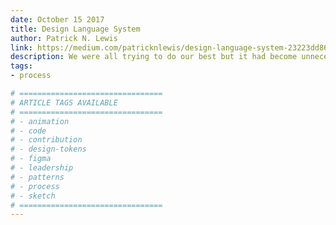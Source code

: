 ```yaml
---
date: October 15 2017
title: Design Language System
author: Patrick N. Lewis
link: https://medium.com/patricknlewis/design-language-system-23223dd86b54
description: We were all trying to do our best but it had become unnecessarily hard to create great products. So Button’s design team set out to solve these issues by creating a design language system.
tags:
- process

# ================================
# ARTICLE TAGS AVAILABLE
# ================================
# - animation
# - code
# - contribution
# - design-tokens
# - figma
# - leadership
# - patterns
# - process
# - sketch
# ================================
---
```

